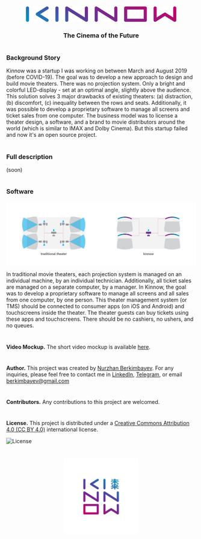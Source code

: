 ###
###
<p align="center">
  <img src="https://github.com/berkimbayev/kinnow/blob/main/assets/wordmark.png" alt="Logotype" width="400px"/>
  <h3 align="center">The Cinema of the Future</h3>
</p>

#
### Background Story
Kinnow was a startup I was working on between March and August 2019 (before COVID-19). The goal was to develop a new approach to design and build movie theaters. There was no projection system. Only a bright and colorful LED-display - set at an optimal angle, slightly above the audience. This solution solves 3 major drawbacks of existing theaters: (a) distraction, (b) discomfort, (c) inequality between the rows and seats. Additionally, it was possible to develop a proprietary software to manage all screens and ticket sales from one computer. The business model was to license a theater design, a software, and a brand to movie distributors around the world (which is similar to IMAX and Dolby Cinema). But this startup failed and now it's an open source project.

#
### Full description
(soon)

#
### Software
<p align="center">
  <img src="https://github.com/berkimbayev/kinnow/blob/main/assets/software.png" alt="Software"/>
</p>

In traditional movie theaters, each projection system is managed on an individual machine, by an individual technician. Additionally, all ticket sales are managed on a separate computer, by a manager. In Kinnow, the goal was to develop a proprietary software to manage all screens and all sales from one computer, by one person. This theater management system (or TMS) should be connected to consumer apps (on iOS and Android) and touchscreens inside the theater. The theater guests can buy tickets using these apps and touchscreens. There should be no cashiers, no ushers, and no queues.

#
**Video Mockup.** The short video mockup is available [here](https://youtu.be/LT72UCeYAf8).

#
**Author.** This project was created by [Nurzhan Berkimbayev](https://github.com/berkimbayev/). For any inquiries, please feel free to contact me in [LinkedIn](https://www.linkedin.com/in/berkimbayev/), [Telegram](https://t.me/nurzhanberkimbayev/), or email berkimbayev@gmail.com

#
**Contributors.** Any contributions to this project are welcomed.

#
**License.** This project is distributed under a [Creative Commons Attribution 4.0 (CC BY 4.0)](https://creativecommons.org/licenses/by/4.0/) international license.

<p>
  <img src="https://mirrors.creativecommons.org/presskit/buttons/88x31/png/by.png" alt="License" width="100px">
</p>

#
<p align="center">
  <img src="https://github.com/berkimbayev/kinnow/blob/main/assets/brandmark.png" alt="Logotype" width="200px"/>
</p>
